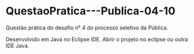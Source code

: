 # QuestaoPratica---Publica-04-10
Questão prática do desafio n° 4 do processo seletivo da Pública.

Desenvolvido em Java no Eclipse IDE.
Abrir o projeto no eclipse ou outra IDE Java.
